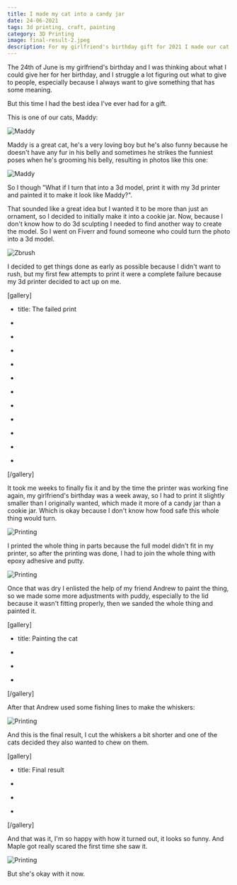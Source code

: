 ```yaml
---
title: I made my cat into a candy jar
date: 24-06-2021
tags: 3d printing, craft, painting
category: 3D Printing
image: final-result-2.jpeg
description: For my girlfriend's birthday gift for 2021 I made our cat into a candy jar
---
```


The 24th of June is my girlfriend's birthday and I was thinking about what I could give her for her birthday, and I struggle a lot figuring out what to give to people, especially because I always want to give something that has some meaning.

But this time I had the best idea I've ever had for a gift.

This is one of our cats, Maddy:

![Maddy](/contents/posts/24-06-2021-cat-jar/maddy.jpeg)

Maddy is a great cat, he's a very loving boy but he's also funny because he doesn't have any fur in his belly and sometimes he strikes the funniest poses when he's grooming his belly, resulting in photos like this one:

![Maddy](/contents/posts/24-06-2021-cat-jar/funny-maddy.jpeg)

So I though "What if I turn that into a 3d model, print it with my 3d printer and painted it to make it look like Maddy?".

That sounded like a great idea but I wanted it to be more than just an ornament, so I decided to initially make it into a cookie jar. Now, because I don't know how to do 3d sculpting I needed to find another way to create the model. So I went on Fiverr and found someone who could turn the photo into a 3d model.

![Zbrush](/contents/posts/24-06-2021-cat-jar/zbrush.png)

I decided to get things done as early as possible because I didn't want to rush, but my first few attempts to print it were a complete failure because my 3d printer decided to act up on me.

[gallery]

- title: The failed print

- [](/contents/posts/24-06-2021-cat-jar/failed-printing1.jpeg)
- [](/contents/posts/24-06-2021-cat-jar/failed-printing2.jpeg)
- [](/contents/posts/24-06-2021-cat-jar/failed-printing3.jpeg)
- [](/contents/posts/24-06-2021-cat-jar/failed-printing4.jpeg)
- [](/contents/posts/24-06-2021-cat-jar/failed-printing5.jpeg)
- [](/contents/posts/24-06-2021-cat-jar/failed-printing6.jpeg)
- [](/contents/posts/24-06-2021-cat-jar/failed-printing7.jpeg)
- [](/contents/posts/24-06-2021-cat-jar/failed1.jpeg)
- [](/contents/posts/24-06-2021-cat-jar/failed2.jpeg)
- [](/contents/posts/24-06-2021-cat-jar/failed3.jpeg)
- [](/contents/posts/24-06-2021-cat-jar/failed4.jpeg)

[/gallery]

It took me weeks to finally fix it and by the time the printer was working fine again, my girlfriend's birthday was a week away, so I had to print it slightly smaller than I originally wanted, which made it more of a candy jar than a cookie jar. Which is okay because I don't know how food safe this whole thing would turn.

![Printing](/contents/posts/24-06-2021-cat-jar/3dprint.gif)

I printed the whole thing in parts because the full model didn't fit in my printer, so after the printing was done, I had to join the whole thing with epoxy adhesive and putty.

![Printing](/contents/posts/24-06-2021-cat-jar/gluing.jpeg)

Once that was dry I enlisted the help of my friend Andrew to paint the thing, so we made some more adjustments with puddy, especially to the lid because it wasn't fitting properly, then we sanded the whole thing and painted it.

[gallery]

- title: Painting the cat

- [](/contents/posts/24-06-2021-cat-jar/painting2.jpeg)
- [](/contents/posts/24-06-2021-cat-jar/painting1.jpeg)
- [](/contents/posts/24-06-2021-cat-jar/after-paint-1.jpeg)

[/gallery]

After that Andrew used some fishing lines to make the whiskers:

![Printing](/contents/posts/24-06-2021-cat-jar/whiskers1.jpeg)

And this is the final result, I cut the whiskers a bit shorter and one of the cats decided they also wanted to chew on them.

[gallery]

- title: Final result

- [](/contents/posts/24-06-2021-cat-jar/final-result-1.jpeg)
- [](/contents/posts/24-06-2021-cat-jar/final-result-2.jpeg)
- [](/contents/posts/24-06-2021-cat-jar/final-result-3.jpeg)

[/gallery]

And that was it, I'm so happy with how it turned out, it looks so funny. And Maple got really scared the first time she saw it.

![Printing](/contents/posts/24-06-2021-cat-jar/scared-maple.jpeg)

But she's okay with it now.

